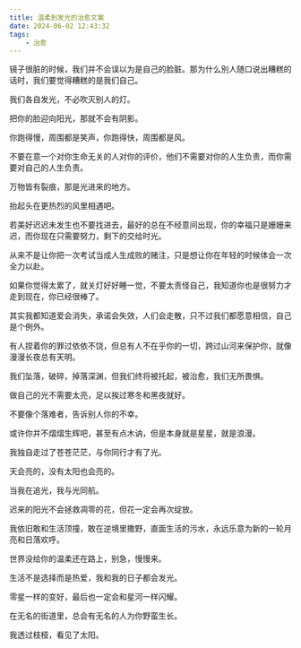 ```yaml
---
title: 温柔到发光的治愈文案
date: 2024-06-02 12:43:32
tags:
    - 治愈
---
```


镜子很脏的时候，我们并不会误以为是自己的脸脏。那为什么別人随口说出糟糕的话时，我们要觉得糟糕的是我们自己。

我们各自发光，不必吹灭别人的灯。

把你的脸迎向阳光，那就不会有阴影。

你跑得慢，周围都是笑声，你跑得快，周围都是风。

不要在意一个对你生命无关的人对你的评价，他们不需要对你的人生负责，而你需要对自己的人生负责。

万物皆有裂痕，那是光进来的地方。

抬起头在更热烈的风里相遇吧。

若美好迟迟未发生也不要找进去，最好的总在不经意间出现，你的幸福只是姗姗来迟，而你现在只需要努力，剩下的交给时光。

从来不是让你把一次考试当成人生成败的赌注，只是想让你在年轻的时候体会一次全力以赴。

如果你觉得太累了，就关灯好好睡一觉，不要太责怪自己，我知道你也是很努力才走到现在，你已经很棒了。

其实我都知道爱会消失，承诺会失效，人们会走散，只不过我们都愿意相信，自己是个例外。

有人捏着你的罪过依依不饶，但总有人不在乎你的一切，跨过山河来保护你，就像漫漫长夜总有天明。

我们坠落，破碎，掉落深渊，但我们终将被托起，被治愈，我们无所畏惧。

做自己的光不需要太亮，足以挨过寒冬和黑夜就好。

不要像个落难者，告诉别人你的不幸。

或许你并不熠熠生辉吧，甚至有点木讷，但是本身就是星星，就是浪漫。

我独自走过了苍苍茫茫，与你同行才有了光。

天会亮的，没有太阳也会亮的。

当我在追光，我与光同航。

迟来的阳光不会拯救凋零的花，但花一定会再次绽放。

我依旧敢和生活顶撞，敢在逆境里撒野，直面生活的污水，永远乐意为新的一轮月亮和日落欢呼。

世界没给你的温柔还在路上，别急，慢慢来。

生活不是选择而是热爱，我和我的日子都会发光。

零星一样的变好，最后也一定会和星河一样闪耀。

在无名的街道里，总会有无名的人为你野蛮生长。

我透过枝桠，看见了太阳。